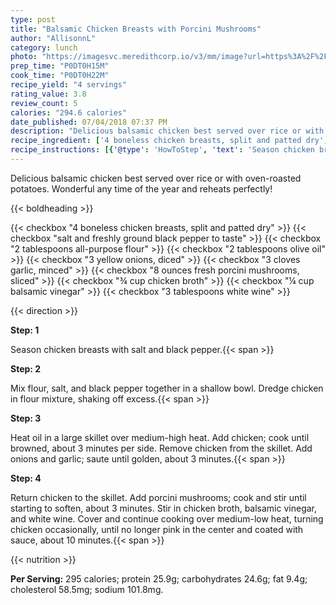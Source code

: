 ```yaml
---
type: post
title: "Balsamic Chicken Breasts with Porcini Mushrooms"
author: "AllisonnL"
category: lunch
photo: "https://imagesvc.meredithcorp.io/v3/mm/image?url=https%3A%2F%2Fimages.media-allrecipes.com%2Fuserphotos%2F5025944.jpg"
prep_time: "P0DT0H15M"
cook_time: "P0DT0H22M"
recipe_yield: "4 servings"
rating_value: 3.8
review_count: 5
calories: "294.6 calories"
date_published: 07/04/2018 07:37 PM
description: "Delicious balsamic chicken best served over rice or with oven-roasted potatoes. Wonderful any time of the year and reheats perfectly!"
recipe_ingredient: ['4 boneless chicken breasts, split and patted dry', 'salt and freshly ground black pepper to taste', '2 tablespoons all-purpose flour', '2 tablespoons olive oil', '3 yellow onions, diced', '3 cloves garlic, minced', '8 ounces fresh porcini mushrooms, sliced', '¾ cup chicken broth', '¼ cup balsamic vinegar', '3 tablespoons white wine']
recipe_instructions: [{'@type': 'HowToStep', 'text': 'Season chicken breasts with salt and black pepper.\n'}, {'@type': 'HowToStep', 'text': 'Mix flour, salt, and black pepper together in a shallow bowl. Dredge chicken in flour mixture, shaking off excess.\n'}, {'@type': 'HowToStep', 'text': 'Heat oil in a large skillet over medium-high heat. Add chicken; cook until browned, about 3 minutes per side. Remove chicken from the skillet. Add onions and garlic; saute until golden, about 3 minutes.\n'}, {'@type': 'HowToStep', 'text': 'Return chicken to the skillet. Add porcini mushrooms; cook and stir until starting to soften, about 3 minutes. Stir in chicken broth, balsamic vinegar, and white wine. Cover and continue cooking over medium-low heat, turning chicken occasionally, until no longer pink in the center and coated with sauce, about 10 minutes.\n'}]
---
```


Delicious balsamic chicken best served over rice or with oven-roasted potatoes. Wonderful any time of the year and reheats perfectly! 

{{< boldheading >}}

{{< checkbox "4  boneless chicken breasts, split and patted dry" >}}
{{< checkbox "salt and freshly ground black pepper to taste" >}}
{{< checkbox "2 tablespoons all-purpose flour" >}}
{{< checkbox "2 tablespoons olive oil" >}}
{{< checkbox "3  yellow onions, diced" >}}
{{< checkbox "3 cloves garlic, minced" >}}
{{< checkbox "8 ounces fresh porcini mushrooms, sliced" >}}
{{< checkbox "¾ cup chicken broth" >}}
{{< checkbox "¼ cup balsamic vinegar" >}}
{{< checkbox "3 tablespoons white wine" >}}


{{< direction >}}

**Step: 1**

Season chicken breasts with salt and black pepper.{{< span >}}

**Step: 2**

Mix flour, salt, and black pepper together in a shallow bowl. Dredge chicken in flour mixture, shaking off excess.{{< span >}}

**Step: 3**

Heat oil in a large skillet over medium-high heat. Add chicken; cook until browned, about 3 minutes per side. Remove chicken from the skillet. Add onions and garlic; saute until golden, about 3 minutes.{{< span >}}

**Step: 4**

Return chicken to the skillet. Add porcini mushrooms; cook and stir until starting to soften, about 3 minutes. Stir in chicken broth, balsamic vinegar, and white wine. Cover and continue cooking over medium-low heat, turning chicken occasionally, until no longer pink in the center and coated with sauce, about 10 minutes.{{< span >}}

{{< nutrition >}}

**Per Serving:** 295 calories; protein 25.9g; carbohydrates 24.6g; fat 9.4g; cholesterol 58.5mg; sodium 101.8mg.